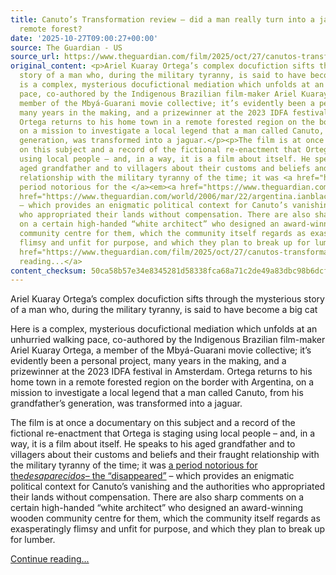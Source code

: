 ```yaml
---
title: Canuto’s Transformation review – did a man really turn into a jaguar in Brazil’s
  remote forest?
date: '2025-10-27T09:00:27+00:00'
source: The Guardian - US
source_url: https://www.theguardian.com/film/2025/oct/27/canutos-transformation-review-jaguar-ariel-kuaray-ortega
original_content: <p>Ariel Kuaray Ortega’s complex docufiction sifts through the mysterious
  story of a man who, during the military tyranny, is said to have become a big cat</p><p></p><p>Here
  is a complex, mysterious docufictional mediation which unfolds at an unhurried walking
  pace, co-authored by the Indigenous Brazilian film-maker Ariel Kuaray Ortega, a
  member of the Mbyá-Guarani movie collective; it’s evidently been a personal project,
  many years in the making, and a prizewinner at the 2023 IDFA festival in Amsterdam.
  Ortega returns to his home town in a remote forested region on the border with Argentina,
  on a mission to investigate a local legend that a man called Canuto, from his grandfather’s
  generation, was transformed into a jaguar.</p><p>The film is at once a documentary
  on this subject and a record of the fictional re-enactment that Ortega is staging
  using local people – and, in a way, it is a film about itself. He speaks to his
  aged grandfather and to villagers about their customs and beliefs and their fraught
  relationship with the military tyranny of the time; it was <a href="https://www.theguardian.com/world/2006/mar/22/argentina.ianblack">a
  period notorious for the </a><em><a href="https://www.theguardian.com/world/2006/mar/22/argentina.ianblack">desaparecidos</a></em><a
  href="https://www.theguardian.com/world/2006/mar/22/argentina.ianblack"> – the “disappeared”</a>
  – which provides an enigmatic political context for Canuto’s vanishing and the authorities
  who appropriated their lands without compensation. There are also sharp comments
  on a certain high-handed “white architect” who designed an award-winning wooden
  community centre for them, which the community itself regards as exasperatingly
  flimsy and unfit for purpose, and which they plan to break up for lumber.</p> <a
  href="https://www.theguardian.com/film/2025/oct/27/canutos-transformation-review-jaguar-ariel-kuaray-ortega">Continue
  reading...</a>
content_checksum: 50ca58b57e34e8345281d58338fca68a71c2de49a83dbc98b6dcfc31387dfbde
---
```


Ariel Kuaray Ortega’s complex docufiction sifts through the mysterious story of a man who, during the military tyranny, is said to have become a big cat

Here is a complex, mysterious docufictional mediation which unfolds at an unhurried walking pace, co-authored by the Indigenous Brazilian film-maker Ariel Kuaray Ortega, a member of the Mbyá-Guarani movie collective; it’s evidently been a personal project, many years in the making, and a prizewinner at the 2023 IDFA festival in Amsterdam. Ortega returns to his home town in a remote forested region on the border with Argentina, on a mission to investigate a local legend that a man called Canuto, from his grandfather’s generation, was transformed into a jaguar.

The film is at once a documentary on this subject and a record of the fictional re-enactment that Ortega is staging using local people – and, in a way, it is a film about itself. He speaks to his aged grandfather and to villagers about their customs and beliefs and their fraught relationship with the military tyranny of the time; it was [a period notorious for the](https://www.theguardian.com/world/2006/mar/22/argentina.ianblack)_[desaparecidos](https://www.theguardian.com/world/2006/mar/22/argentina.ianblack)_[– the “disappeared”](https://www.theguardian.com/world/2006/mar/22/argentina.ianblack) – which provides an enigmatic political context for Canuto’s vanishing and the authorities who appropriated their lands without compensation. There are also sharp comments on a certain high-handed “white architect” who designed an award-winning wooden community centre for them, which the community itself regards as exasperatingly flimsy and unfit for purpose, and which they plan to break up for lumber.

 [Continue reading...](https://www.theguardian.com/film/2025/oct/27/canutos-transformation-review-jaguar-ariel-kuaray-ortega)